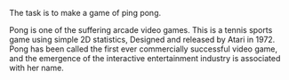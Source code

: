 
The task is to make a game of ping pong.

Pong is one of the suffering arcade video games. This is a tennis sports game using simple 2D statistics,
 Designed and released by Atari in 1972. Pong has been called the first ever commercially successful video game,
 and the emergence of the interactive entertainment industry is associated with her name.